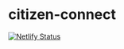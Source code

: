 # citizen-connect


[![Netlify Status](https://api.netlify.com/api/v1/badges/7a8d05ad-6f4b-44e7-b19b-6d96a7259d1e/deploy-status)](https://app.netlify.com/sites/citizen-connect/deploys)
